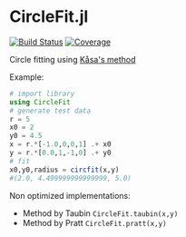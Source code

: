 # CircleFit.jl

[![Build Status](https://travis-ci.com/feanor12/CircleFit.jl.svg?branch=master)](https://travis-ci.com/feanor12/CircleFit.jl)
[![Coverage](https://codecov.io/gh/feanor12/CircleFit.jl/branch/master/graph/badge.svg)](https://codecov.io/gh/feanor12/CircleFit.jl)


Circle fitting using [Kåsa's method](https://doi.org/10.1109/TIM.1976.6312298)

Example:
```julia
# import library
using CircleFit
# generate test data
r = 5
x0 = 2
y0 = 4.5
x = r.*[-1.0,0,0,1] .+ x0
y = r.*[0.0,1,-1,0] .+ y0
# fit
x0,y0,radius = circfit(x,y)
#(2.0, 4.499999999999999, 5.0)
```

Non optimized implementations:
* Method by Taubin `CircleFit.taubin(x,y)`
* Method by Pratt `CircleFit.pratt(x,y)`
